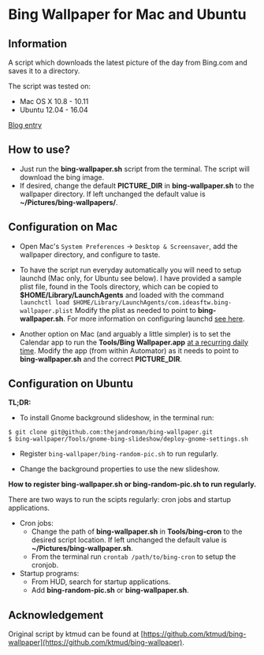 Bing Wallpaper for Mac and Ubuntu
=================================

Information
-----------
A script which downloads the latest picture of the day from Bing.com and saves
it to a directory.

The script was tested on:

- Mac OS X 10.8 - 10.11
- Ubuntu 12.04 - 16.04

[Blog entry](http://blog.ideasftw.com/2012/12/bing-desktop-for-mac.html)

How to use?
-----------
* Just run the **bing-wallpaper.sh** script from the terminal. The script will
download the bing image.
* If desired, change the default **PICTURE_DIR** in **bing-wallpaper.sh** to the
wallpaper directory. If left unchanged the default value is
**~/Pictures/bing-wallpapers/**.

Configuration on Mac
--------------------
* Open Mac's `System Preferences` -> `Desktop & Screensaver`, add the wallpaper
directory, and configure to taste.

* To have the script run everyday automatically you will need to setup launchd
(Mac only, for Ubuntu see below). I have provided a sample plist file, found in
the Tools directory, which can be copied to **$HOME/Library/LaunchAgents** and
loaded with the command
  `launchctl load $HOME/Library/LaunchAgents/com.ideasftw.bing-wallpaper.plist`
Modify the plist as needed to point to **bing-wallpaper.sh**. For more
information on configuring launchd [see here](
http://blog.ideasftw.com/2013/02/run-script-from-launchd-instead-of-cron.html).

* Another option on Mac (and arguably a little simpler) is to set the Calendar
app to run the **Tools/Bing Wallpaper.app** [at a recurring daily time](
http://blog.ideasftw.com/2013/03/use-mac-calendar-and-automator-to-run.html).
Modify the app (from within Automator) as it needs to point to
**bing-wallpaper.sh** and the correct **PICTURE_DIR**.

Configuration on Ubuntu
-----------------------
**TL;DR:**

* To install Gnome background slideshow, in the terminal run:

```
$ git clone git@github.com:thejandroman/bing-wallpaper.git
$ bing-wallpaper/Tools/gnome-bing-slideshow/deploy-gnome-settings.sh
```

* Register `bing-wallpaper/bing-random-pic.sh` to run regularly.

* Change the background properties to use the new slideshow.

**How to register bing-wallpaper.sh or bing-random-pic.sh to run regularly.**

There are two ways to run the scipts regularly: cron jobs and startup
applications.
* Cron jobs:
  * Change the path of **bing-wallpaper.sh** in **Tools/bing-cron** to the
    desired script location. If left unchanged the default value is
    **~/Pictures/bing-wallpaper.sh**.
  * From the terminal run `crontab /path/to/bing-cron` to setup the cronjob.
* Startup programs:
  * From HUD, search for startup applications.
  * Add **bing-random-pic.sh** or **bing-wallpaper.sh**.

Acknowledgement
---------------
Original script by ktmud can be found at
[https://github.com/ktmud/bing-wallpaper](https://github.com/ktmud/bing-wallpaper).
